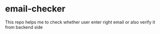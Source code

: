 # email-checker
This  repo helps me to check whether user enter right email or also verify it from backend side
